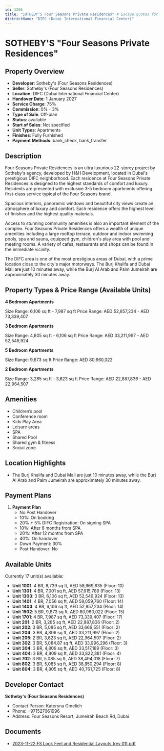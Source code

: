 ```yaml
---
id: 1206
title: "SOTHEBY'S Four Seasons Private Residences" # Escape quotes for YAML string
districtName: "DIFC (Dubai International Financial Center)"
---
```


# SOTHEBY'S "Four Seasons Private Residences"

## Property Overview
- **Developer**: Sotheby's (Four Seasons Residences)
- **Seller**: Sotheby's (Four Seasons Residences)
- **Location**: DIFC (Dubai International Financial Center)
- **Handover Date**: 1 January 2027
- **Service Charge**: 75%
- **Commission**: 0% - 3%
- **Type of Sale**: Off-plan
- **Status**: available
- **Start of Sales**: Not specified
- **Unit Types**: Apartments
- **Finishes**: Fully Furnished
- **Payment Methods**: bank_check, bank_transfer

## Description
Four Seasons Private Residences is an ultra luxurious 22-storey project by Sotheby's agency, developed by H&H Development, located in Dubai's prestigious DIFC neighborhood. Each residence at Four Seasons Private Residences is designed to the highest standards of comfort and luxury. Residents are presented with exclusive 3-5 bedroom apartments offering first-class service typical of the Four Seasons brand.

Spacious interiors, panoramic windows and beautiful city views create an atmosphere of luxury and comfort. Each residence offers the highest level of finishes and the highest quality materials.

Access to stunning community amenities is also an important element of the complex. Four Seasons Private Residences offers a wealth of unique amenities including a large rooftop terrace, outdoor and indoor swimming pools, spa and sauna, equipped gym, children's play area with pool and meeting rooms. A variety of cafes, restaurants and shops can be found in the immediate vicinity.

The DIFC area is one of the most prestigious areas of Dubai, with a prime location close to the city's major motorways. The Burj Khalifa and Dubai Mall are just 10 minutes away, while the Burj Al Arab and Palm Jumeirah are approximately 30 minutes away.

## Property Types & Price Range (Available Units)
**4 Bedroom Apartments**

Size Range: 6,106 sq ft - 7,987 sq ft
Price Range: AED 52,857,234 - AED 73,339,407

**3 Bedroom Apartments**

Size Range: 4,805 sq ft - 6,106 sq ft
Price Range: AED 33,211,997 - AED 52,549,924

**5 Bedroom Apartments**

Size Range: 9,873 sq ft
Price Range: AED 80,960,022

**2 Bedroom Apartments**

Size Range: 3,285 sq ft - 3,623 sq ft
Price Range: AED 22,887,836 - AED 22,964,507

## Amenities
- Children’s pool
- Conference room
- Kids Play Area
- Leisure areas
- SPA
- Shared Pool
- Shared gym & fitness
- Social zone

## Location Highlights
- The Burj Khalifa and Dubai Mall are just 10 minutes away, while the Burj Al Arab and Palm Jumeirah are approximately 30 minutes away.

## Payment Plans
1. **Payment Plan**
   - No Post Handover
   - 10%: On booking
   - 20% + 5% DIFC Registration: On signing SPA
   - 10%: After 6 months from SPA
   - 20%: After 12 months from SPA
   - 40%: On handover
   - Down Payment: 30%
   - Post Handover: No

## Available Units
Currently 17 unit(s) available:
- **Unit 1001**: 4 BR, 6,739 sq ft, AED 58,669,635 (Floor: 10)
- **Unit 1301**: 4 BR, 7,001 sq ft, AED 57,615,789 (Floor: 13)
- **Unit 1303**: 3 BR, 6,106 sq ft, AED 52,549,924 (Floor: 13)
- **Unit 1401**: 4 BR, 7,056 sq ft, AED 58,059,760 (Floor: 14)
- **Unit 1403**: 4 BR, 6,106 sq ft, AED 52,857,234 (Floor: 14)
- **Unit 1502**: 5 BR, 9,873 sq ft, AED 80,960,022 (Floor: 15)
- **Unit 1701**: 4 BR, 7,987 sq ft, AED 73,339,407 (Floor: 17)
- **Unit 201**: 2 BR, 3,285 sq ft, AED 22,887,836 (Floor: 2)
- **Unit 202**: 3 BR, 5,085 sq ft, AED 33,669,551 (Floor: 2)
- **Unit 204**: 3 BR, 4,809 sq ft, AED 33,211,997 (Floor: 2)
- **Unit 205**: 2 BR, 3,623 sq ft, AED 22,964,507 (Floor: 2)
- **Unit 302**: 3 BR, 5,084.87 sq ft, AED 33,996,296 (Floor: 3)
- **Unit 304**: 3 BR, 4,809 sq ft, AED 33,517,189 (Floor: 3)
- **Unit 404**: 3 BR, 4,809 sq ft, AED 33,822,381 (Floor: 4)
- **Unit 702**: 3 BR, 5,085 sq ft, AED 38,494,018 (Floor: 7)
- **Unit 802**: 3 BR, 5,085 sq ft, AED 38,850,294 (Floor: 8)
- **Unit 804**: 3 BR, 4,805 sq ft, AED 40,761,725 (Floor: 8)

## Developer Contact
**Sotheby's (Four Seasons Residences)**
- Contact Person: Kateryna Omelich
- Phone: +971527061996
- Address: Four Seasons Resort, Jumeirah Beach Rd, Dubai

## Documents
- [2023-11-22 FS Look  Feel and Residential Layouts (rev 01).pdf](https://cdn.geniemap.net/2024/02/28/VzOfVyyYbztHVluohVVmQKIGIsz57BVx3L9cAVPB.pdf)
